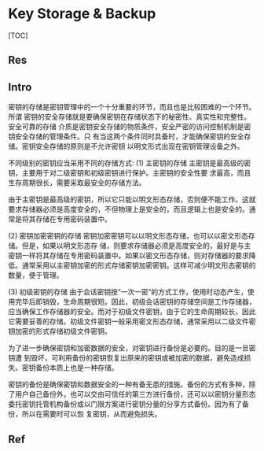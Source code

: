 # Key Storage & Backup

[TOC]



## Res


## Intro
密钥的存储是密钥管理中的一个十分重要的环节，而且也是比较困难的一个环节。所谓 密钥的安全存储就是要确保密钥在存储状态下的秘密性、真实性和完整性。安全可靠的存储 介质是密钥安全存储的物质条件，安全严密的访问控制机制是密钥安全存储的管理条件。只 有当这两个条件同时具备时，才能确保密钥的安全存储。密钥安全存储的原则是不允许密钥 以明文形式出现在密钥管理设备之外。

不同级别的密钥应当采用不同的存储方式:
(1) 主密钥的存储
主密钥是最高级的密钥，主要用于对二级密钥和初级密钥进行保护。主密钥的安全性要 求最高，而且生存周期很长，需要采取最安全的存储方法。

由于主密钥是最高级的密钥，所以它只能以明文形态存储，否则便不能工作。这就要求存储器必须是高度安全的，不但物理上是安全的，而且逻辑上也是安全的。通常是将其存储在专用密码装置中。

(2) 密钥加密密钥的存储
密钥加密密钥可以以明文形态存储，也可以以密文形态存储。但是，如果以明文形态存 储，则要求存储器必须是高度安全的，最好是与主密钥一样将其存储在专用密码装置中。如果以密文形态存储，则对存储器的要求降低。通常采用以主密钥加密的形式存储密钥加密密钥。这样可减少明文形态密钥的数量，便于管理。

(3) 初级密钥的存储
由于会话密钥按“一次一密”的方式工作，使用时动态产生，使用完毕后即销毁，生命周期很短。因此，初级会话密钥的存储空间是工作存储器，应当确保工作存储器的安全。而对于初级文件密钥，由于它的生命周期较长，因此它需要妥善的存储。初级文件密钥一般采用密文形态存储，通常采用以二级文件密钥加密的形式存储初级文件密钥。

为了进一步确保密钥和加密数据的安全，对密钥进行备份是必要的。目的是一旦密钥遭 到毁坏，可利用备份的密钥恢复出原来的密钥或被加密的数据，避免造成损失。密钥备份本质上也是一种存储。

密钥的备份是确保密钥和数据安全的一种有备无患的措施。备份的方式有多种，除了用户自己备份外，也可以交由可信任的第三方进行备份，还可以以密钥分量形态委托密钥托管机构备份或以门限方案进行密钥分量的分享方式备份。因为有了备份，所以在需要时可以恢 复密钥，从而避免损失。



## Ref

